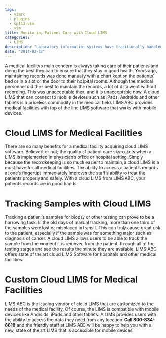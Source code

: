```yaml
---
tags:
  - vimrc
  - plugins
  - spf13-vim
  - vim
title: Monitoring Patient Care with Cloud LIMS
categories:
  - LIMS
description: "Laboratory information systems have traditionally handled only the management and "
date: "2014-03-19"
---
```


A medical facility’s main concern is always taking care of their patients and doing the best they can to ensure that they stay in good health. Years ago, maintaining records was done manually with a chart kept on the patients’ bed or in a slot on the door to their hospital rooms. Although the medical personnel did their best to maintain the records, a lot of data went without recording. This was unacceptable then, and it is unacceptable now. A cloud LIMS that can connect to mobile devices such as iPads, Androids and other tablets is a priceless commodity in the medical field. LIMS ABC provides medical facilities with top of the line LIMS software that works with mobile devices.

 

# Cloud LIMS for Medical Facilities

There are so many benefits for a medical facility acquiring cloud LIMS software. Believe it or not; the quality of patient care skyrockets when a LIMS is implemented in physician’s office or hospital setting. Simply because the recordkeeping is so much easier to maintain, a cloud LIMS is a must have for all medical facilities. The ability to access a patient’s records at one’s fingertips immediately improves the staff’s ability to treat the patients properly and safely. With a cloud LIMS from LIMS ABC, your patients records are in good hands.

# Tracking Samples with Cloud LIMS

Tracking a patient’s samples for biopsy or other testing can prove to be a harrowing task. In the old days of manual tracking, more than one third of the samples were lost or misplaced in transit. This can truly cause great risk to the patient, especially if the sample was for something major such as diagnosis of cancer. A cloud LIMS allows users to be able to track the sample from the moment it is removed from the patient, through all of the testing stages and see the results the minute they are available. LIMS ABC offers state of the art cloud LIMS Software for hospitals and other medical facilities.

# Custom Cloud LIMS for Medical Facilities

LIMS ABC is the leading vendor of cloud LIMS that are customized to the needs of the medical facility. Of course, the LIMS is compatible with mobile devices like Androids, iPads and other tablets. A LIMS provides users with the ability to access the data they need from any location. **Call 800-834-8618** and the friendly staff at LIMS ABC will be happy to help you with a new, state of the art LIMS that is accessible for mobile devices.